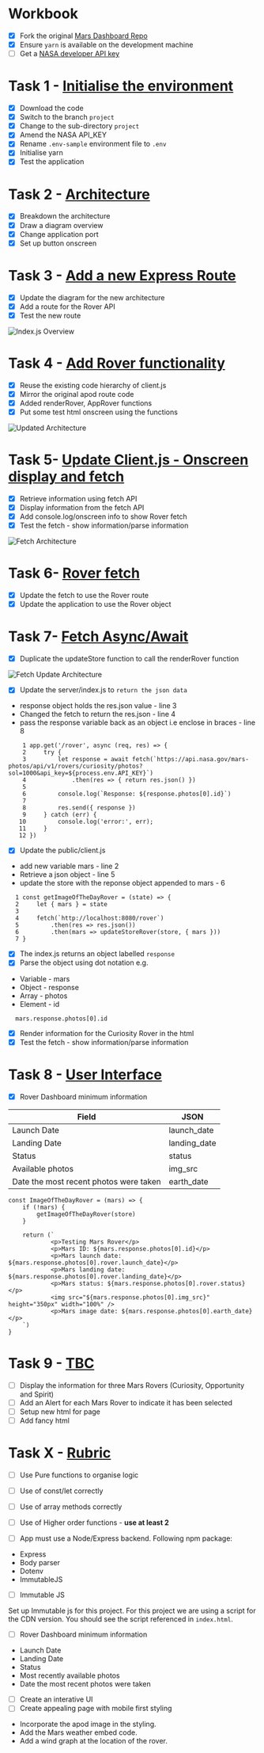 # Workbook

- [x] Fork the original [Mars Dashboard Repo](https://github.com/udacity/nd032-c2-functional-programming-with-javascript-starter.git)
- [x] Ensure `yarn` is available on the development machine
- [ ] Get a [NASA developer API key](https://api.nasa.gov/)

# Task 1 - [Initialise the environment](https://github.com/rosera/nd032-c2-functional-programming-with-javascript-starter/blob/project/task-one.md)

- [x] Download the code
- [x] Switch to the branch `project`
- [x] Change to the sub-directory `project`
- [x] Amend the NASA API_KEY
- [x] Rename `.env-sample` environment file to `.env`
- [x] Initialise yarn
- [x] Test the application

# Task 2 - [Architecture](https://github.com/rosera/nd032-c2-functional-programming-with-javascript-starter/blob/project/task-two.md)

- [x] Breakdown the architecture
- [x] Draw a diagram overview
- [x] Change application port
- [x] Set up button onscreen

# Task 3 - [Add a new Express Route]()

- [x] Update the diagram for the new architecture
- [x] Add a route for the Rover API
- [x] Test the new route

![Index.js Overview](https://github.com/rosera/nd032-c2-functional-programming-with-javascript-starter/blob/project/images/task_3_route_arch.png "Route Architecture")


# Task 4 - [Add Rover functionality]()
- [x] Reuse the existing code hierarchy of client.js
- [x] Mirror the original apod route code
- [x] Added renderRover, AppRover functions
- [x] Put some test html onscreen using the functions

![Updated Architecture](https://github.com/rosera/nd032-c2-functional-programming-with-javascript-starter/blob/project/images/task_4_architecture.png "Updated Architecture")


# Task 5- [Update Client.js - Onscreen display and fetch]()
- [x] Retrieve information using fetch API
- [x] Display information from the fetch API
- [x] Add console.log/onscreen info to show Rover fetch
- [x] Test the fetch - show information/parse information

![Fetch Architecture](https://github.com/rosera/nd032-c2-functional-programming-with-javascript-starter/blob/project/images/task_5_architecture.png "Fetch Architecture")

# Task 6- [Rover fetch]()
- [x] Update the fetch to use the Rover route
- [x] Update the application to use the Rover object

# Task 7- [Fetch Async/Await]()

- [x] Duplicate the updateStore function to call the renderRover function

![Fetch Update Architecture](https://github.com/rosera/nd032-c2-functional-programming-with-javascript-starter/blob/project/images/task_7_architecture.png "Add UpdateStoreRover Function")

- [x] Update the server/index.js to `return the json data`

* response object holds the res.json value - line 3
* Changed the fetch to return the res.json - line 4
* pass the response variable back as an object i.e enclose in braces - line 8

```
    1 app.get('/rover', async (req, res) => {
    2     try {
    3         let response = await fetch(`https://api.nasa.gov/mars-photos/api/v1/rovers/curiosity/photos?sol=1000&api_key=${process.env.API_KEY}`)
    4             .then(res => { return res.json() })
    5
    6         console.log(`Response: ${response.photos[0].id}`)  
    7    
    8         res.send({ response })   
    9     } catch (err) {
   10         console.log('error:', err);
   11     }
   12 })     
```

- [x] Update the public/client.js

* add new variable mars - line 2
* Retrieve a json object - line 5
* update the store with the reponse object appended to mars - 6

```
  1 const getImageOfTheDayRover = (state) => {
  2     let { mars } = state
  3     
  4     fetch(`http://localhost:8080/rover`)    
  5         .then(res => res.json())     
  6         .then(mars => updateStoreRover(store, { mars }))      
  7 } 
```

- [x] The index.js returns an object labelled `response`
- [x] Parse the object using dot notation e.g.

* Variable - mars
* Object - response
* Array - photos
* Element - id

```
  mars.response.photos[0].id
```

- [X] Render information for the Curiosity Rover in the html
- [X] Test the fetch - show information/parse information

# Task 8 - [User Interface]()

- [x] Rover Dashboard minimum information

| Field  | JSON |
|-------|-------|
| Launch Date | launch_date |
| Landing Date | landing_date |
| Status | status |
| Available photos | img_src |
| Date the most recent photos were taken | earth_date | 

```
const ImageOfTheDayRover = (mars) => {
    if (!mars) {
        getImageOfTheDayRover(store)
    }
    
    return (`
            <p>Testing Mars Rover</p>
            <p>Mars ID: ${mars.response.photos[0].id}</p>
            <p>Mars launch date: ${mars.response.photos[0].rover.launch_date}</p>
            <p>Mars landing date: ${mars.response.photos[0].rover.landing_date}</p>
            <p>Mars status: ${mars.response.photos[0].rover.status}</p>
            <img src="${mars.response.photos[0].img_src}" height="350px" width="100%" />
            <p>Mars image date: ${mars.response.photos[0].earth_date}</p>
    `)
}

```

# Task 9 - [TBC]()
- [ ] Display the information for three Mars Rovers (Curiosity, Opportunity and Spirit)
- [ ] Add an Alert for each Mars Rover to indicate it has been selected
- [ ] Setup new html for page
- [ ] Add fancy html

# Task X - [Rubric](https://review.udacity.com/#!/rubrics/2708/view)

- [ ] Use Pure functions to organise logic
- [ ] Use of const/let correctly
- [ ] Use of array methods correctly
- [ ] Use of Higher order functions - __use at least 2__

- [ ] App must use a Node/Express backend. Following npm package:

* Express
* Body parser
* Dotenv
* ImmutableJS


- [ ] Immutable JS 

Set up Immutable js for this project. 
For this project we are using a script for the CDN version. You should see the script referenced in `index.html`.

- [ ] Rover Dashboard minimum information
* Launch Date
* Landing Date
* Status
* Most recently available photos
* Date the most recent photos were taken

- [ ] Create an interative UI
- [ ] Create appealing page with mobile first styling
* Incorporate the apod image in the styling.
* Add the Mars weather embed code.
* Add a wind graph at the location of the rover.

